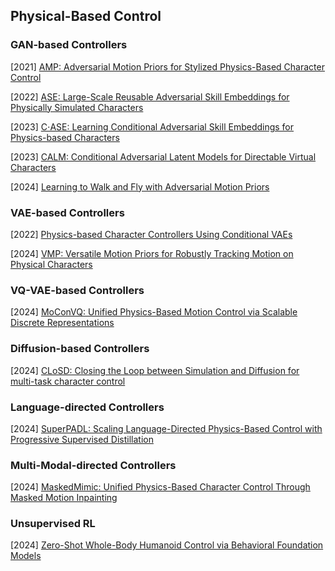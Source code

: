 ## Physical-Based Control

### GAN-based Controllers

[2021] [AMP: Adversarial Motion Priors for Stylized Physics-Based Character Control](https://arxiv.org/abs/2104.02180)

[2022]  [ASE: Large-Scale Reusable Adversarial Skill Embeddings for Physically Simulated Characters](https://arxiv.org/abs/2205.01906)

[2023] [C⋅ASE: Learning Conditional Adversarial Skill Embeddings for Physics-based Characters](https://arxiv.org/abs/2309.11351)

[2023] [CALM: Conditional Adversarial Latent Models for Directable Virtual Characters](https://arxiv.org/abs/2305.02195)

[2024] [Learning to Walk and Fly with Adversarial Motion Priors](https://arxiv.org/abs/2309.12784)



### VAE-based Controllers

[2022] [Physics-based Character Controllers Using Conditional VAEs](https://dl.acm.org/doi/pdf/10.1145/3528223.3530067)

[2024] [VMP: Versatile Motion Priors for Robustly Tracking Motion on Physical Characters](https://la.disneyresearch.com/wp-content/uploads/VMP_paper.pdf)



### VQ-VAE-based Controllers

[2024] [MoConVQ: Unified Physics-Based Motion Control via Scalable Discrete Representations](https://arxiv.org/abs/2310.10198)



### Diffusion-based Controllers

[2024] [CLoSD: Closing the Loop between Simulation and Diffusion for multi-task character control](https://arxiv.org/abs/2410.03441)



### Language-directed Controllers

[2024] [SuperPADL: Scaling Language-Directed Physics-Based Control with Progressive Supervised Distillation](https://arxiv.org/abs/2407.10481)



### Multi-Modal-directed Controllers

[2024] [MaskedMimic: Unified Physics-Based Character Control Through Masked Motion Inpainting](https://arxiv.org/abs/2409.14393)



### Unsupervised RL

[2024] [Zero-Shot Whole-Body Humanoid Control via Behavioral Foundation Models](https://ai.meta.com/research/publications/zero-shot-whole-body-humanoid-control-via-behavioral-foundation-models/)

